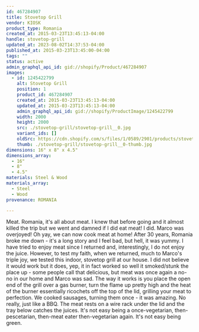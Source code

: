 ```yaml
---
id: 467284907
title: Stovetop Grill
vendor: KIOSK
product_type: Romania
created_at: 2015-03-23T13:45:13-04:00
handle: stovetop-grill
updated_at: 2023-08-02T14:37:53-04:00
published_at: 2015-03-23T13:45:00-04:00
tags: ""
status: active
admin_graphql_api_id: gid://shopify/Product/467284907
images:
  - id: 1245422799
    alt: Stovetop Grill
    position: 1
    product_id: 467284907
    created_at: 2015-03-23T13:45:13-04:00
    updated_at: 2015-03-23T13:45:13-04:00
    admin_graphql_api_id: gid://shopify/ProductImage/1245422799
    width: 2000
    height: 2000
    src: ./stovetop-grill/stovetop-grill__0.jpg
    variant_ids: []
    oldSrc: https://cdn.shopify.com/s/files/1/0589/2901/products/stovetop_grill.jpeg?v=1427132713
    thumb: ./stovetop-grill/stovetop-grill__0-thumb.jpg
dimensions: 16" x 8" x 4.5"
dimensions_array:
  - 16"
  - 8"
  - 4.5"
materials: Steel & Wood
materials_array:
  - Steel
  - Wood
provenance: ROMANIA

---
```


Meat. Romania, it's all about meat. I knew that before going and it almost killed the trip but we went and damned if I did eat meat! I did. Marco was overjoyed! Oh yay, we can now cook meat at home! After 30 years, Romania broke me down - it's a long story and I feel bad, but hell, it was yummy. I have tried to enjoy meat since I returned and, interestingly, I do not enjoy the juice. However, to test my faith, when we returned, much to Marco's triple joy, we tested this indoor, stovetop grill at our house. I did not believe it would work but it does, yep, it in fact worked so well it smoked/stunk the place up - some people call that delicious, but meat was once again a no-no in our home and Marco was sad. The way it works is you place the open end of the grill over a gas burner, turn the flame up pretty high and the heat of the burner essentially ricochets off the top of the lid, grilling your meat to perfection. We cooked sausages, turning them once - it was amazing. No really, just like a BBQ. The meat rests on a wire rack under the lid and the tray below catches the juices. It's not easy being a once-vegetarian, then-pescetarian, then-meat eater then-vegetarian again. It's not easy being green.